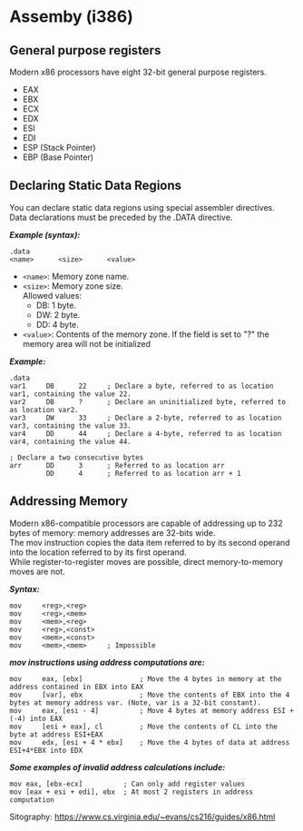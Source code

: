 # Assemby (i386)

## General purpose registers
Modern x86 processors have eight 32-bit general purpose registers.
* EAX
* EBX
* ECX
* EDX
* ESI
* EDI
* ESP (Stack Pointer)
* EBP (Base Pointer) 

## Declaring Static Data Regions

You can declare static data regions using special assembler directives.  
Data declarations must be preceded by the .DATA directive.

**_Example (syntax):_**
```
.data
<name>      <size>      <value>
```

* `<name>`: Memory zone name.
* `<size>`: Memory zone size.  
  Allowed values:
    * DB: 1 byte.
    * DW: 2 byte.
    * DD: 4 byte.
* `<value>`: Contents of the memory zone. If the field is set to "?" the memory area will not be initialized   

**_Example:_**
```
.data
var1     DB      22     ; Declare a byte, referred to as location var1, containing the value 22.
var2     DB      ?      ; Declare an uninitialized byte, referred to as location var2.
var3     DW      33     ; Declare a 2-byte, referred to as location var3, containing the value 33.
var4     DD      44     ; Declare a 4-byte, referred to as location var4, containing the value 44.

; Declare a two consecutive bytes
arr      DD      3      ; Referred to as location arr
         DD      4      ; Referred to as location arr + 1
```

## Addressing Memory    
Modern x86-compatible processors are capable of addressing up to 232 bytes of memory: memory addresses are 32-bits wide.  
The mov instruction copies the data item referred to by its second operand into the location referred to by its first operand.   
While register-to-register moves are possible, direct memory-to-memory moves are not.   

**_Syntax:_**
```
mov     <reg>,<reg>
mov     <reg>,<mem>
mov     <mem>,<reg>
mov     <reg>,<const>
mov     <mem>,<const>
mov     <mem>,<mem>     ; Impossible
```

**_mov instructions using address computations are:_**
```
mov     eax, [ebx] 	            ; Move the 4 bytes in memory at the address contained in EBX into EAX
mov     [var], ebx 	            ; Move the contents of EBX into the 4 bytes at memory address var. (Note, var is a 32-bit constant).
mov     eax, [esi - 4] 	        ; Move 4 bytes at memory address ESI + (-4) into EAX
mov     [esi + eax], cl 	    ; Move the contents of CL into the byte at address ESI+EAX
mov     edx, [esi + 4 * ebx]   	; Move the 4 bytes of data at address ESI+4*EBX into EDX
```
**_Some examples of invalid address calculations include:_**
```
mov eax, [ebx-ecx] 	        ; Can only add register values
mov [eax + esi + edi], ebx  ; At most 2 registers in address computation
```

Sitography: https://www.cs.virginia.edu/~evans/cs216/guides/x86.html
